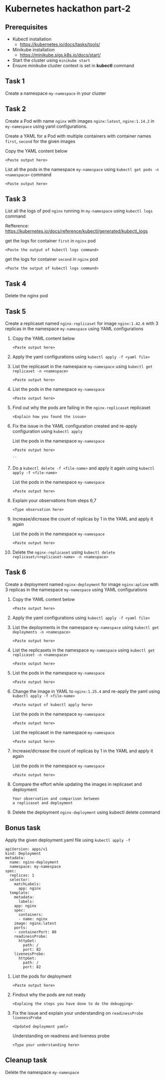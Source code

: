 

# Kubernetes hackathon part-2

## Prerequisites
- Kubectl installation
	- https://kubernetes.io/docs/tasks/tools/
- Minikube installation
	- https://minikube.sigs.k8s.io/docs/start/
- Start the cluster using 
	 ```minikube start```
- Ensure minikube cluster context is set in **kubectl** command


## Task 1
Create a namespace `my-namespace` in your cluster

## Task 2
Create a Pod with name `nginx` with images `nginx:latest`, `nginx:1.14.2` in `my-namespace` using yaml configurations.

Create a YAML for a Pod with multiple containers with container names `first`, `second` for the given images


Copy the YAML content below
```
<Paste output here>

```

List all the pods in the namespace `my-namespace` using `kubectl get pods -n <namespace>` command
```
<Paste output here>

```

## Task 3

List all the logs of pod `nginx` running in `my-namespace`  using `kubectl logs` command

Refference: 
https://kubernetes.io/docs/reference/kubectl/generated/kubectl_logs

get the logs for container `first` in `nginx` pod

```
<Paste the output of kubectl logs command>

```

get the logs for container `second` in `nginx` pod

```
<Paste the output of kubectl logs command>

```

## Task 4
Delete the nginx pod


## Task 5
Create a replicaset named `nginx-replicaset` for image `nginx:1.42.6` with 3 replicas in the namespace `my-namespace` using YAML configurations

1. Copy the YAML content below
	```
	<Paste output here>

	```

2. Apply the yaml configurations using `kubectl apply -f <yaml file>`

3. List the replicaset in the namespace `my-namespace` using `kubectl get replicaset -n <namespace>`
	```
	<Paste output here>

	```

4. List the pods in the namespace `my-namespace` 
	```
	<Paste output here>

	```

5. Find out why the pods are failing in the `nginx-replicaset` replicaset 
	```
	<Explain how you found the issue>

	```

6. Fix the issue in the YAML configuration created  and re-apply configuration using `kubectl apply`

	List the pods in the namespace `my-namespace` 
	```
	<Paste output here>

	``

7. Do a `kubectl delete -f <file-name>` and apply it again using `kubectl apply -f <file-name>`

	List the pods in the namespace `my-namespace` 
	```
	<Paste output here>

	```

8. Explain your observations from steps 6,7

	```
	<Type observation here>

	```


9. Increase/dicrease the count of replicas by 1 in the YAML and apply it again 

	List the pods in the namespace `my-namespace` 
	```
	<Paste output here>
	```

10. Delete the `nginx-replicaset` using `kubectl delete replicaset/<replicaset-name> -n <namespace>`

## Task 6
Create a deployment named `nginx-deployment` for image `nginx:apline` with 3 replicas in the namespace `my-namespace` using YAML configurations

1. Copy the YAML content below
	```
	<Paste output here>

	```

2. Apply the yaml configurations using `kubectl apply -f <yaml file>`

3. List the deployments in the namespace `my-namespace` using `kubectl get deployments -n <namespace>`
	```
	<Paste output here>

	```
4. List the replicasets in the namespace `my-namespace` using `kubectl get replicaset -n <namespace>`
	```
	<Paste output here>

	```

5. List the pods in the namespace `my-namespace` 
	```
	<Paste output here>

	```

6. Change the image in YAML to `nginx:1.25.4` and re-apply the yaml using `kubectl apply -f <file-name>`

	```
	<Paste output of kubectl apply here>

	```
	List the pods in the namespace `my-namespace` 
	```
	<Paste output here>

	```
	  List the replicaset in the namespace `my-namespace` 
	```
	<Paste output here>

	```
7. Increase/dicrease the count of replicas by 1 in the YAML and apply it again 

	List the pods in the namespace `my-namespace` 
	```
	<Paste output here>

	```

8. Compare the effort while updating the images in replicaset and deployment
	```
	Your observation and comparison between 
	a replicaset and deployment

	```
9.  Delete the deployment  `nginx-deployment` using kubectl delete command

## Bonus task

Apply the given deployment.yaml file using `kubectl apply -f`

```
apiVersion: apps/v1
kind: Deployment
metadata:
  name: nginx-deployment
  namespace: my-namespace
spec:
  replicas: 1
  selector:
    matchLabels:
      app: nginx
  template:
    metadata:
      labels:
	app: nginx
    spec:
      containers:
      - name: nginx
	image: nginx:latest
	ports:
	- containerPort: 80
	readinessProbe:
	  httpGet:
	    path: /
	    port: 82
	livenessProbe:
	  httpGet:
	    path: /
	    port: 82
```

1. List the pods for deployment
	```
	<Paste output here>

	```
2. Findout why the pods are not ready
	```
	<Explaing the steps you have done to do the debugging>
	
	```
3. Fix the issue and explain your understanding on  `readinessProbe` `livenessProbe`
	
	```
	<Updated deployment yaml>

	```
	Understanding on readness and liveness probe
	```
	<Type your understanding here>

	```

## Cleanup task
Delete the namespace `my-namespace` 
